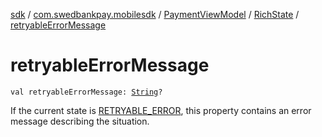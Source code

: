 [sdk](../../../index.md) / [com.swedbankpay.mobilesdk](../../index.md) / [PaymentViewModel](../index.md) / [RichState](index.md) / [retryableErrorMessage](./retryable-error-message.md)

# retryableErrorMessage

`val retryableErrorMessage: `[`String`](https://kotlinlang.org/api/latest/jvm/stdlib/kotlin/-string/index.html)`?`

If the current state is [RETRYABLE_ERROR](../-state/-r-e-t-r-y-a-b-l-e_-e-r-r-o-r/index.md),
this property contains an error message describing the situation.

